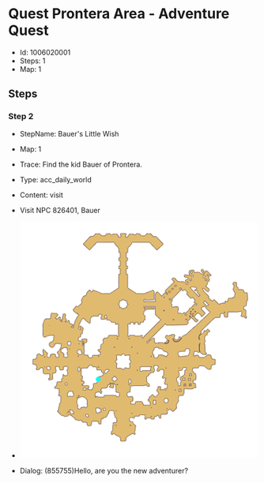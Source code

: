 # Quest Prontera Area - Adventure Quest

- Id: 1006020001
- Steps: 1
- Map: 1

## Steps

### Step 2
- StepName:  Bauer's Little Wish
- Map:  1
- Trace:  Find the kid Bauer of Prontera.
- Type:  acc_daily_world
- Content:  visit
- Visit NPC 826401, Bauer

- ![images/1006020001_2.png](images/1006020001_2.png)
- Dialog: (855755)Hello, are you the new adventurer?


